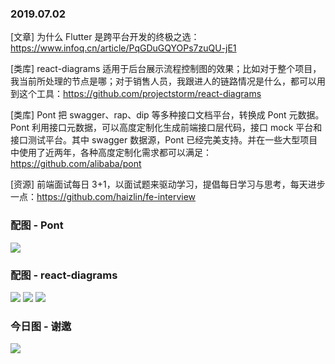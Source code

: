 ### 2019.07.02

[文章] 为什么 Flutter 是跨平台开发的终极之选：<https://www.infoq.cn/article/PqGDuGQYOPs7zuQU-jE1>

[类库] react-diagrams 适用于后台展示流程控制图的效果；比如对于整个项目，我当前所处理的节点是哪；对于销售人员，我跟进人的链路情况是什么，都可以用到这个工具：<https://github.com/projectstorm/react-diagrams>

[类库] Pont 把 swagger、rap、dip 等多种接口文档平台，转换成 Pont 元数据。Pont 利用接口元数据，可以高度定制化生成前端接口层代码，接口 mock 平台和接口测试平台。其中 swagger 数据源，Pont 已经完美支持。并在一些大型项目中使用了近两年，各种高度定制化需求都可以满足：<https://github.com/alibaba/pont>

[资源] 前端面试每日 3+1，以面试题来驱动学习，提倡每日学习与思考，每天进步一点：<https://github.com/haizlin/fe-interview>

### 配图 - Pont
![](https://camo.githubusercontent.com/a7e0ae2522af62877112ef819f6ead28bfe4bb3f/68747470733a2f2f696d672e616c6963646e2e636f6d2f7466732f54423135705a47493654704b31526a535a4b5058586133557058612d313538342d313039302e706e67)

### 配图 - react-diagrams
![](http://qn.40zhe.com/example1.jpg)
![](http://qn.40zhe.com/example2.jpg)
![](http://qn.40zhe.com/example3.jpg)

### 今日图 - 谢邀
![](http://qn.40zhe.com/16bad508492b8247)
